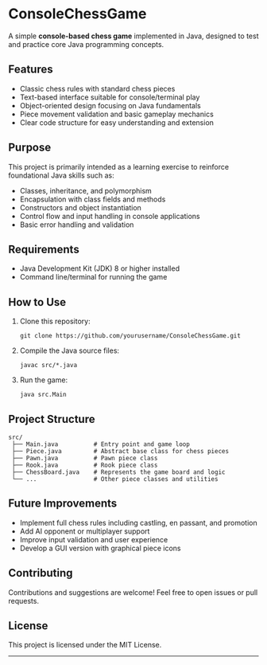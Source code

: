 # ConsoleChessGame

A simple **console-based chess game** implemented in Java, designed to test and practice core Java programming concepts.

## Features

- Classic chess rules with standard chess pieces
- Text-based interface suitable for console/terminal play
- Object-oriented design focusing on Java fundamentals
- Piece movement validation and basic gameplay mechanics
- Clear code structure for easy understanding and extension

## Purpose

This project is primarily intended as a learning exercise to reinforce foundational Java skills such as:

- Classes, inheritance, and polymorphism
- Encapsulation with class fields and methods
- Constructors and object instantiation
- Control flow and input handling in console applications
- Basic error handling and validation

## Requirements

- Java Development Kit (JDK) 8 or higher installed
- Command line/terminal for running the game

## How to Use

1. Clone this repository:

   ```
   git clone https://github.com/yourusername/ConsoleChessGame.git
   ```

2. Compile the Java source files:

   ```
   javac src/*.java
   ```

3. Run the game:

   ```
   java src.Main
   ```

## Project Structure

```
src/
 ├── Main.java          # Entry point and game loop
 ├── Piece.java         # Abstract base class for chess pieces
 ├── Pawn.java          # Pawn piece class
 ├── Rook.java          # Rook piece class
 ├── ChessBoard.java    # Represents the game board and logic
 └── ...                # Other piece classes and utilities
```

## Future Improvements

- Implement full chess rules including castling, en passant, and promotion
- Add AI opponent or multiplayer support
- Improve input validation and user experience
- Develop a GUI version with graphical piece icons

## Contributing

Contributions and suggestions are welcome! Feel free to open issues or pull requests.

## License

This project is licensed under the MIT License.

---
